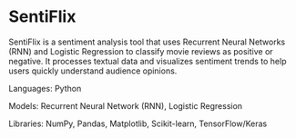 # SentiFlix
SentiFlix is a sentiment analysis tool that uses Recurrent Neural Networks (RNN) and Logistic Regression to classify movie reviews as positive or negative.
It processes textual data and visualizes sentiment trends to help users quickly understand audience opinions.

Languages: Python

Models: Recurrent Neural Network (RNN), Logistic Regression

Libraries: NumPy, Pandas, Matplotlib, Scikit-learn, TensorFlow/Keras

